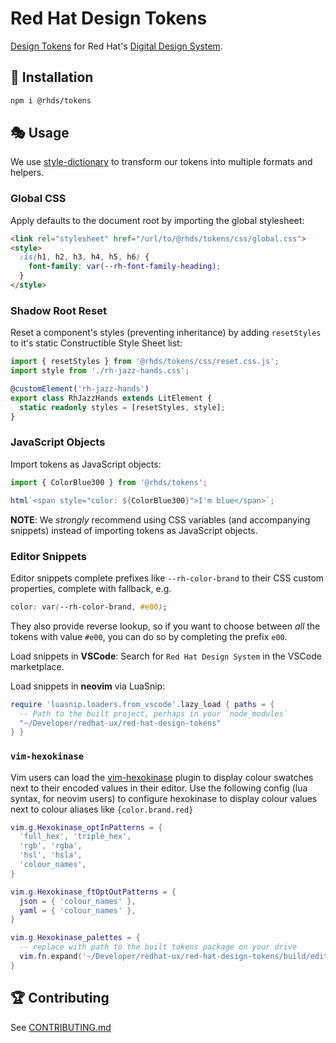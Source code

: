 # Red Hat Design Tokens

[Design Tokens](https://design-tokens.github.io/community-group/format/) for Red Hat's [Digital Design System](https://ux.redhat.com).

## 🚚 Installation
```sh
npm i @rhds/tokens
```

## 🎭 Usage
We use [style-dictionary](https://amzn.github.io/style-dictionary/) to transform our tokens into multiple formats and helpers.

### Global CSS
Apply defaults to the document root by importing the global stylesheet:
```html
<link rel="stylesheet" href="/url/to/@rhds/tokens/css/global.css">
<style>
  :is(h1, h2, h3, h4, h5, h6) {
    font-family: var(--rh-font-family-heading);
  }
</style>
```

### Shadow Root Reset
Reset a component's styles (preventing inheritance) by adding `resetStyles` to it's static Constructible Style Sheet list:
```ts
import { resetStyles } from '@rhds/tokens/css/reset.css.js';
import style from './rh-jazz-hands.css';

@customElement('rh-jazz-hands')
export class RhJazzHands extends LitElement {
  static readonly styles = [resetStyles, style];
}
```

### JavaScript Objects
Import tokens as JavaScript objects:
```js
import { ColorBlue300 } from '@rhds/tokens';

html`<span style="color: ${ColorBlue300}">I'm blue</span>`;
```
**NOTE**: We *strongly* recommend using CSS variables (and accompanying snippets) instead of importing tokens as JavaScript objects.

### Editor Snippets
Editor snippets complete prefixes like `--rh-color-brand` to their CSS custom properties, complete with fallback, e.g.
```css
color: var(--rh-color-brand, #e00);
```

They also provide reverse lookup, so if you want to choose between _all_ the tokens with value `#e00`, you can do so by completing the prefix `e00`.

Load snippets in **VSCode**:
Search for `Red Hat Design System` in the VSCode marketplace.

Load snippets in **neovim** via LuaSnip:
```lua
require 'luasnip.loaders.from_vscode'.lazy_load { paths = {
  -- Path to the built project, perhaps in your `node_modules`
  "~/Developer/redhat-ux/red-hat-design-tokens"
} }
```

### `vim-hexokinase`
Vim users can load the [vim-hexokinase](https://github.com/RRethy/vim-hexokinase) plugin to display colour swatches
next to their encoded values in their editor. Use the following config (lua syntax, for neovim users) to configure
hexokinase to display colour values next to colour aliases like `{color.brand.red}`

```lua
vim.g.Hexokinase_optInPatterns = {
  'full_hex', 'triple_hex',
  'rgb', 'rgba',
  'hsl', 'hsla',
  'colour_names',
}

vim.g.Hexokinase_ftOptOutPatterns = {
  json = { 'colour_names' },
  yaml = { 'colour_names' },
}

vim.g.Hexokinase_palettes = {
  -- replace with path to the built tokens package on your drive
  vim.fn.expand('~/Developer/redhat-ux/red-hat-design-tokens/build/editor/hexokinase.json')
}
```

## 🏆 Contributing
See [CONTRIBUTING.md](./CONTRIBUTING.md)

